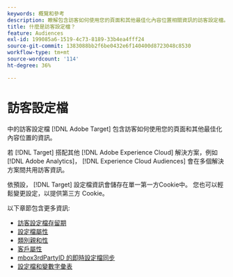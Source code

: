 ```yaml
---
keywords: 概覽和參考
description: 瞭解包含訪客如何使用您的頁面和其他最佳化內容位置相關資訊的訪客設定檔。
title: 什麼是訪客設定檔？
feature: Audiences
exl-id: 199085a6-1519-4c73-8189-33b4ea4fff24
source-git-commit: 1383088bb2f6be0432e6f140400d8723048c8530
workflow-type: tm+mt
source-wordcount: '114'
ht-degree: 36%

---
```


# 訪客設定檔

中的訪客設定檔 [!DNL Adobe Target] 包含訪客如何使用您的頁面和其他最佳化內容位置的資訊。

若 [!DNL Target] 搭配其他 [!DNL Adobe Experience Cloud] 解決方案，例如 [!DNL Adobe Analytics]， [!DNL Experience Cloud Audiences] 會在多個解決方案間共用訪客資訊。

依預設， [!DNL Target] 設定檔資訊會儲存在單一第一方Cookie中。 您也可以輕鬆變更設定，以提供第三方 Cookie。

以下章節包含更多資訊: 

- [訪客設定檔存留期](visitor-profile-lifetime.md)
- [設定檔屬性](profile-parameters.md)
- [類別親和性](category-affinity.md)
- [客戶屬性](https://experienceleague.corp.adobe.com/docs/target-dev/developer/implementation/methods/customer-attributes.html)
- [mbox3rdPartyID 的即時設定檔同步](3rd-party-id.md)
- [設定檔和變數字彙表](variables-profiles-parameters-methods.md)
